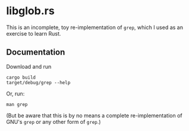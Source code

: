 # libglob.rs

This is an incomplete, toy re-implementation of `grep`, which I used as an exercise to learn Rust.

## Documentation

Download and run
```commandline
cargo build
target/debug/grep --help
```

Or, run:
```commandline
man grep
```
(But be aware that this is by no means a complete re-implementation of GNU's `grep` or any other form of `grep`.)
